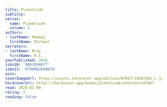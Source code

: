 ```yaml
---
title: Planetside
subtitle:
series:
  name: Planetside
  volume: 1
authors:
- lastName: Mammay
  firstName: Michael
narrators:
- lastName: Bray
  firstName: R.C.
yearPublished: 2018
isbn10: '0062694677'
isbn13: '9780062694676'
asin:
coverImageUrl: https://assets.hardcover.app/edition/87667/10307301-L.jpg
hardcoverUrl: https://hardcover.app/books/planetside/editions/87667
read: 2020-02-09
rating: 2
reading: false
---
```

